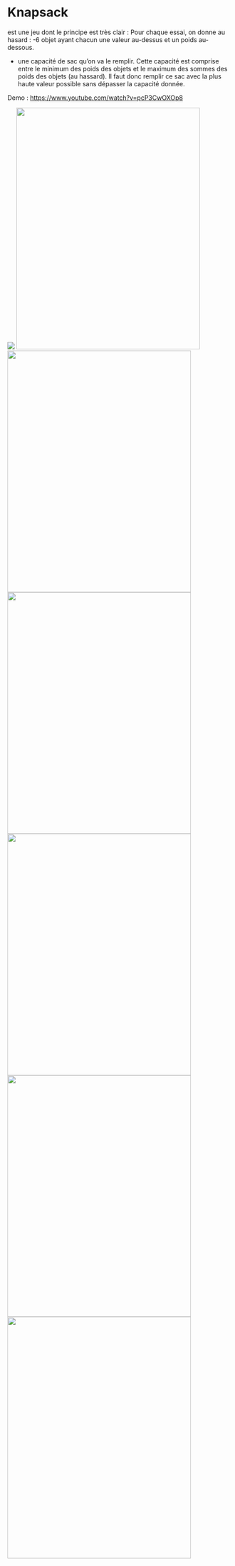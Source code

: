 # Knapsack 
est une  jeu dont le principe est très clair :
Pour chaque essai, on donne au hasard :
-6 objet ayant chacun une valeur au-dessus et un poids au-dessous.
- une capacité de sac qu’on va le remplir. Cette capacité est comprise entre le
minimum des poids des objets et le maximum des sommes des poids des objets (au hassard).
Il faut donc remplir ce sac avec la plus haute valeur possible sans dépasser la capacité donnée.

Demo : https://www.youtube.com/watch?v=pcP3CwOXOp8

![](hhttps://raw.githubusercontent.com/hamzaslama/xonan-mobile/master/1.png) 
<img src="https://raw.githubusercontent.com/hamzaslama/Knapsack/master/1.png" height="542" width="412"/>
<img src="https://raw.githubusercontent.com/hamzaslama/Knapsack/master/2.png" height="542" width="412"/>
<img src="https://raw.githubusercontent.com/hamzaslama/Knapsack/master/3.png" height="542" width="412"/>
<img src="https://raw.githubusercontent.com/hamzaslama/Knapsack/master/4.png" height="542" width="412"/>
<img src="https://raw.githubusercontent.com/hamzaslama/Knapsack/master/5.png" height="542" width="412"/>
<img src="https://raw.githubusercontent.com/hamzaslama/Knapsack/master/6.png" height="542" width="412"/>

